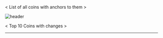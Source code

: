 < List of all coins with anchors to them >

![header](https://spee.ch/9/top10header)

< Top 10 Coins with changes >

----